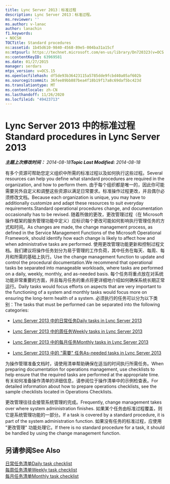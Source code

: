 ```yaml
---
title: Lync Server 2013：标准过程
description: Lync Server 2013：标准过程。
ms.reviewer: ''
ms.author: v-lanac
author: lanachin
f1.keywords:
- NOCSH
TOCTitle: Standard procedures
ms:assetid: 1b45d610-9840-4568-89e5-004ba31a15cf
ms:mtpsurl: https://technet.microsoft.com/en-us/library/Dn720323(v=OCS.15)
ms:contentKeyID: 63969581
ms.date: 01/27/2015
manager: serdars
mtps_version: v=OCS.15
ms.openlocfilehash: df5de93b36423115a5785dde9fcbd40a05af602b
ms.sourcegitcommit: 36fee89bb887bea4f18b19f17a8c69daf5bc423d
ms.translationtype: MT
ms.contentlocale: zh-CN
ms.lasthandoff: 11/26/2020
ms.locfileid: "49423713"
---
```

# <a name="standard-procedures-in-lync-server-2013"></a><span data-ttu-id="0ee3a-103">Lync Server 2013 中的标准过程</span><span class="sxs-lookup"><span data-stu-id="0ee3a-103">Standard procedures in Lync Server 2013</span></span>

<div data-xmlns="http://www.w3.org/1999/xhtml">

<div class="topic" data-xmlns="http://www.w3.org/1999/xhtml" data-msxsl="urn:schemas-microsoft-com:xslt" data-cs="https://msdn.microsoft.com/">

<div data-asp="https://msdn2.microsoft.com/asp">



</div>

<div id="mainSection">

<div id="mainBody"><span data-ttu-id="0ee3a-104">

<span> </span></span><span class="sxs-lookup"><span data-stu-id="0ee3a-104">

<span> </span></span></span>

<span data-ttu-id="0ee3a-105">_**主题上次修改时间：** 2014-08-18_</span><span class="sxs-lookup"><span data-stu-id="0ee3a-105">_**Topic Last Modified:** 2014-08-18_</span></span>

<span data-ttu-id="0ee3a-106">有多个资源可帮助您定义组织中所需的标准过程以及如何执行这些过程。</span><span class="sxs-lookup"><span data-stu-id="0ee3a-106">Several resources can help you define what standard procedures are required in the organization, and how to perform them.</span></span> <span data-ttu-id="0ee3a-107">由于每个组织都是唯一的，因此你可能需要另外自定义和调整这些资源以满足日常要求。标准操作过程更改，并且偶尔必须修改文档。</span><span class="sxs-lookup"><span data-stu-id="0ee3a-107">Because each organization is unique, you may have to additionally customize and adapt these resources to suit everyday requirements.Standard operational procedures change, and documentation occasionally has to be revised.</span></span> <span data-ttu-id="0ee3a-108">随着所做的更改，更改管理过程（在 Microsoft 操作框架的服务管理功能中定义）应标识每个更改可能如何影响执行管理任务的方式和时间。</span><span class="sxs-lookup"><span data-stu-id="0ee3a-108">As changes are made, the change management process, as defined in the Service Management Functions of the Microsoft Operational Framework, should identify how each change is likely to affect how and when administrative tasks are performed.</span></span> <span data-ttu-id="0ee3a-109">使用更改管理功能更新和控制过程文档。我们建议将操作任务划分为易于管理的工作负荷，其中任务在每天、每周、每月和所需的基础上执行。</span><span class="sxs-lookup"><span data-stu-id="0ee3a-109">Use the change management function to update and control the procedural documentation.We recommend that operational tasks be separated into manageable workloads, where tasks are performed on a daily, weekly, monthly, and as-needed basis.</span></span> <span data-ttu-id="0ee3a-110">每个任务将重点放在对系统功能非常重要的方面，并且每月任务的重点将更详细地介绍如何确保系统长期正常运行。</span><span class="sxs-lookup"><span data-stu-id="0ee3a-110">Daily tasks would focus efforts on aspects that are very important to the functioning of a system and monthly tasks would focus more on ensuring the long-term health of a system.</span></span> <span data-ttu-id="0ee3a-111">必须执行的任务可以分为以下类别：</span><span class="sxs-lookup"><span data-stu-id="0ee3a-111">The tasks that must be performed can be separated into the following categories:</span></span>

  - [<span data-ttu-id="0ee3a-112">Lync Server 2013 中的日常任务</span><span class="sxs-lookup"><span data-stu-id="0ee3a-112">Daily tasks in Lync Server 2013</span></span>](lync-server-2013-daily-tasks.md)

  - [<span data-ttu-id="0ee3a-113">Lync Server 2013 中的周任务</span><span class="sxs-lookup"><span data-stu-id="0ee3a-113">Weekly tasks in Lync Server 2013</span></span>](lync-server-2013-weekly-tasks.md)

  - [<span data-ttu-id="0ee3a-114">Lync Server 2013 中的每月任务</span><span class="sxs-lookup"><span data-stu-id="0ee3a-114">Monthly tasks in Lync Server 2013</span></span>](lync-server-2013-monthly-tasks.md)

  - [<span data-ttu-id="0ee3a-115">Lync Server 2013 中的 "需要" 任务</span><span class="sxs-lookup"><span data-stu-id="0ee3a-115">As-needed tasks in Lync Server 2013</span></span>](lync-server-2013-as-needed-tasks.md)

<span data-ttu-id="0ee3a-116">为操作管理准备文档时，请使用清单帮助确保在适当的时间执行所需任务。</span><span class="sxs-lookup"><span data-stu-id="0ee3a-116">When preparing documentation for operations management, use checklists to help ensure that the required tasks are performed at the appropriate time.</span></span> <span data-ttu-id="0ee3a-117">有关如何准备操作清单的详细信息，请参阅位于操作清单中的示例检查表。</span><span class="sxs-lookup"><span data-stu-id="0ee3a-117">For detailed information about how to prepare operations checklists, see the sample checklists located in Operations Checklists.</span></span>

<span data-ttu-id="0ee3a-118">更改管理往往会接管系统管理的完成。</span><span class="sxs-lookup"><span data-stu-id="0ee3a-118">Frequently, change management takes over where system administration finishes.</span></span> <span data-ttu-id="0ee3a-119">如果某个任务由标准过程覆盖，则它是系统管理功能的一部分。</span><span class="sxs-lookup"><span data-stu-id="0ee3a-119">If a task is covered by a standard procedure, it is part of the system administration function.</span></span> <span data-ttu-id="0ee3a-120">如果没有任务的标准过程，应使用 "更改管理" 功能处理它。</span><span class="sxs-lookup"><span data-stu-id="0ee3a-120">If there is no standard procedure for a task, it should be handled by using the change management function.</span></span>

<div>

## <a name="see-also"></a><span data-ttu-id="0ee3a-121">另请参阅</span><span class="sxs-lookup"><span data-stu-id="0ee3a-121">See Also</span></span>


[<span data-ttu-id="0ee3a-122">日常任务清单</span><span class="sxs-lookup"><span data-stu-id="0ee3a-122">Daily task checklist</span></span>](lync-server-2013-operations-checklists.md)  
[<span data-ttu-id="0ee3a-123">每周任务清单</span><span class="sxs-lookup"><span data-stu-id="0ee3a-123">Weekly task checklist</span></span>](lync-server-2013-operations-checklists.md)  
[<span data-ttu-id="0ee3a-124">每月任务清单</span><span class="sxs-lookup"><span data-stu-id="0ee3a-124">Monthly task checklist</span></span>](lync-server-2013-operations-checklists.md)  
  

<span data-ttu-id="0ee3a-125"></div>

</div>

<span> </span>

</div>

</div>

</span><span class="sxs-lookup"><span data-stu-id="0ee3a-125"></div>

</div>

<span> </span>

</div>

</div>

</span></span></div>

